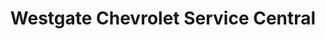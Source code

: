 ---
title: "Westgate Chevrolet Service Central"
url: /amarillo/westgate-chevrolet-service-central/
shop: Autowerkstatt
---